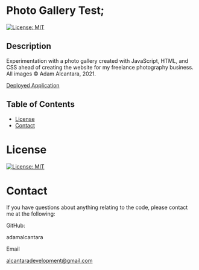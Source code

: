 # Photo Gallery Test;
  [![License: MIT](https://img.shields.io/badge/License-MIT-yellow.svg)](https://opensource.org/licenses/MIT)

  ## Description 
Experimentation with a photo gallery created with JavaScript, HTML, and CSS ahead of creating the website for my freelance photography business. All images © Adam Alcantara, 2021.

[Deployed Application](https://adamalcantara.github.io/photo_gallery/)

  ## Table of Contents 
  
  * [License](#license)
  * [Contact](#contact)
  
  # License
  [![License: MIT](https://img.shields.io/badge/License-MIT-yellow.svg)](https://opensource.org/licenses/MIT)
  

  # Contact
  If you have questions about anything relating to the code, please contact me at the following: 

  
  GitHub: 

  adamalcantara 

  Email 

  alcantaradevelopment@gmail.com 

  
